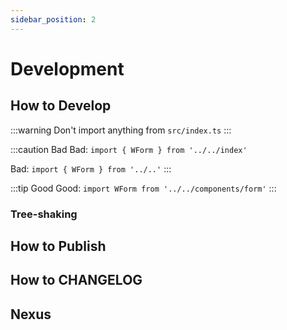 ```yaml
---
sidebar_position: 2
---
```


# Development

## How to Develop

:::warning
Don't import anything from `src/index.ts`
:::

:::caution Bad
Bad: `import { WForm } from '../../index'`

Bad: `import { WForm } from '../..'`
:::

:::tip Good
Good: `import WForm from '../../components/form'`
:::

### Tree-shaking

## How to Publish

## How to CHANGELOG

## Nexus
